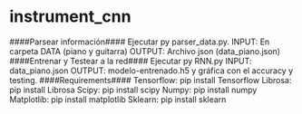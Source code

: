 # instrument_cnn
####Parsear información####
Ejecutar py parser_data.py. 
INPUT: En carpeta DATA (piano y guitarra)
OUTPUT: Archivo json (data_piano.json)
####Entrenar y Testear a la red####
Ejecutar py RNN.py
INPUT: data_piano.json
OUTPUT: modelo-entrenado.h5 y gráfica con el accuracy y testing. 
####Requirements####
Tensorflow: 	pip install Tensorflow
Librosa: 	pip install Librosa
Scipy: 		pip install scipy
Numpy: 		pip install numpy
Matplotlib:	pip install matplotlib
Sklearn:	pip install sklearn